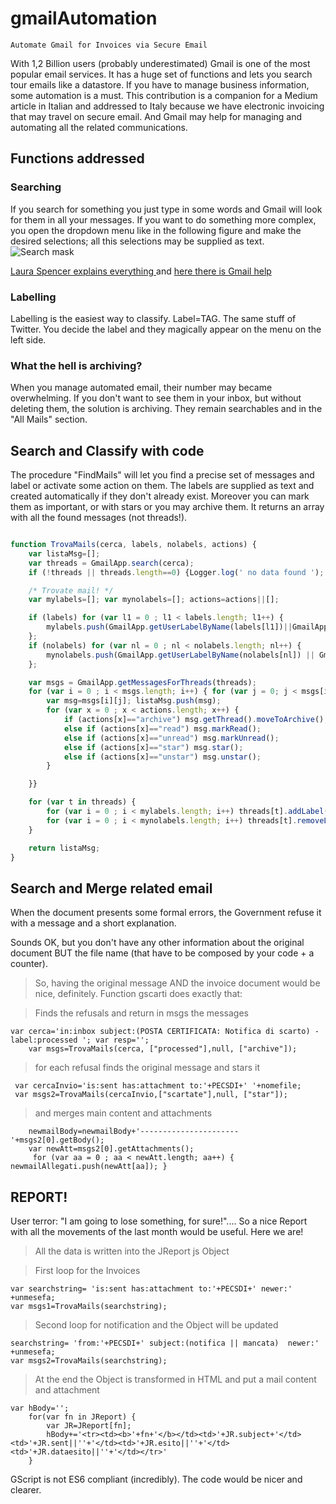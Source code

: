 # gmailAutomation
```Automate Gmail for Invoices via Secure Email```

With 1,2 Billion users (probably underestimated) Gmail is one of the most popular email services. It has a huge set of functions and lets you search tour emails like a datastore.
If you have to manage business information, some automation is a must. This contribution is a companion for a Medium article in Italian and addressed to Italy because we have electronic invoicing that may travel on secure email.
And Gmail may help for managing and automating all the related communications.

## Functions addressed

### Searching
If you search for something you just type in some words and Gmail will look for them in all your messages.
If you want to do something more complex, you open the dropdown menu like in the following figure and make the desired selections; 
all this selections may be supplied as text.   
![Search mask](https://cms-assets.tutsplus.com/uploads/users/988/posts/27445/image/Gmail-search(1).jpg)

[Laura Spencer explains everything ](https://business.tutsplus.com/tutorials/how-to-search-your-emails-in-gmail--cms-27445) and  [here there is Gmail help](https://support.google.com/mail/answer/7190?hl=en)

### Labelling
Labelling is the easiest way to classify. Label=TAG. The same stuff of Twitter. You decide the label and they magically appear on the menu on the left side. 

### What the hell is archiving?
When you manage automated email, their number may became overwhelming. If you don't want to see them in your inbox, but without deleting them, the solution is archiving. They remain searchables and in the "All Mails" section.

## Search and Classify with code
The procedure "FindMails" will let you find a precise set of messages and label or activate some action on them. The labels are supplied as text and created automatically if they don't already exist. 
Moreover you can mark them as important, or with stars or you may archive them.
It returns an array with all the found messages (not threads!).

```javascript

function TrovaMails(cerca, labels, nolabels, actions) {
    var listaMsg=[];
    var threads = GmailApp.search(cerca);
    if (!threads || threads.length==0) {Logger.log(' no data found '); return []; }

    /* Trovate mail! */
    var mylabels=[]; var mynolabels=[]; actions=actions||[];

    if (labels) for (var l1 = 0 ; l1 < labels.length; l1++) {
        mylabels.push(GmailApp.getUserLabelByName(labels[l1])||GmailApp.createLabel(labels[l1])) ;
    };
    if (nolabels) for (var nl = 0 ; nl < nolabels.length; nl++) {
        mynolabels.push(GmailApp.getUserLabelByName(nolabels[nl]) || GmailApp.createLabel(nolabels[nl])) ;
    };

    var msgs = GmailApp.getMessagesForThreads(threads);
    for (var i = 0 ; i < msgs.length; i++) { for (var j = 0; j < msgs[i].length; j++) {
        var msg=msgs[i][j]; listaMsg.push(msg);
        for (var x = 0 ; x < actions.length; x++) {
            if (actions[x]=="archive") msg.getThread().moveToArchive();
            else if (actions[x]=="read") msg.markRead();
            else if (actions[x]=="unread") msg.markUnread();
            else if (actions[x]=="star") msg.star();
            else if (actions[x]=="unstar") msg.unstar();
        }

    }}

    for (var t in threads) {
        for (var i = 0 ; i < mylabels.length; i++) threads[t].addLabel(mylabels[i]);
        for (var i = 0 ; i < mynolabels.length; i++) threads[t].removeLabel(mynolabels[i]);
    }

    return listaMsg;
}
```
## Search and Merge related email
When the document presents some formal errors, the Government refuse it with a message and a short explanation.

Sounds OK, but you don't have any other information about the original document BUT the file name (that have to be composed by your code + a counter).
> So, having the original message AND the invoice document would be nice, definitely.
Function gscarti does exactly that:

> Finds the refusals and return in msgs the messages
```
var cerca='in:inbox subject:(POSTA CERTIFICATA: Notifica di scarto) -label:processed '; var resp='';
    var msgs=TrovaMails(cerca, ["processed"],null, ["archive"]);
```    
> for each refusal finds the original message and stars it
```
 var cercaInvio='is:sent has:attachment to:'+PECSDI+' '+nomefile;
 var msgs2=TrovaMails(cercaInvio,["scartate"],null, ["star"]);
```  
> and merges main content and attachments
```
    newmailBody=newmailBody+'----------------------'+msgs2[0].getBody();
    var newAtt=msgs2[0].getAttachments();
     for (var aa = 0 ; aa < newAtt.length; aa++) { newmailAllegati.push(newAtt[aa]); }
```  

## REPORT!
User terror: "I am going to lose something, for sure!"....
So a nice Report with all the movements of the last month would be useful. Here we are!
> All the data is written into the JReport js Object

> First loop for the Invoices
```  
var searchstring= 'is:sent has:attachment to:'+PECSDI+' newer:' +unmesefa;
var msgs1=TrovaMails(searchstring);
```  
> Second loop for notification and the Object will be updated
```  
searchstring= 'from:'+PECSDI+' subject:(notifica || mancata)  newer:' +unmesefa;
var msgs2=TrovaMails(searchstring);
```  

> At the end the Object is transformed in HTML and put a mail content and attachment
```  
var hBody='';
    for(var fn in JReport) {
        var JR=JReport[fn];
        hBody+='<tr><td><b>'+fn+'</b></td><td>'+JR.subject+'</td><td>'+JR.sent||''+'</td><td>'+JR.esito||''+'</td><td>'+JR.dataesito||''+'</td></tr>'
    }
```  
GScript is not ES6 compliant (incredibly). The code would be nicer and clearer.
